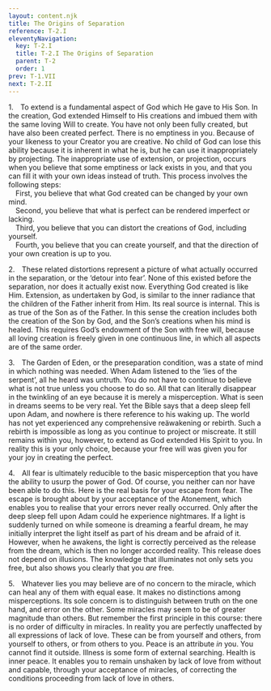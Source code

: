 ```yaml
---
layout: content.njk
title: The Origins of Separation
reference: T-2.I
eleventyNavigation:
  key: T-2.I
  title: T-2.I The Origins of Separation
  parent: T-2
  order: 1
prev: T-1.VII
next: T-2.II
---
```


<p>1. To extend is a fundamental aspect of God which He gave to His Son. 
In the creation, God extended Himself to His creations and imbued them with the same loving Will to create. 
You have not only been fully created, but have also been created perfect. 
There is no emptiness in you. 
Because of your likeness to your Creator you are creative. 
No child of God can lose this ability because it is inherent in what he is, but he can use it inappropriately by projecting. 
The inappropriate use of extension, or projection, occurs when you believe that some emptiness or lack exists in you, and that you can fill it with your own ideas instead of truth. 
This process involves the following steps:<br> 
 First, you believe that what God created can be changed by your own mind.<br> 
 Second, you believe that what is perfect can be rendered imperfect or lacking.<br> 
 Third, you believe that you can distort the creations of God, including yourself.<br> 
 Fourth, you believe that you can create yourself, and that the direction of your own creation is up to you.

<p>
2. These related distortions represent a picture of what actually occurred in the separation, or the ‘detour into fear’. 
None of this existed before the separation, nor does it actually exist now. 
Everything God created is like Him. 
Extension, as undertaken by God, is similar to the inner radiance that the children of the Father inherit from Him. 
Its real source is internal. 
This is as true of the Son as of the Father. 
In this sense the creation includes both the creation of the Son by God, and the Son’s creations when his mind is healed. 
This requires God’s endowment of the Son with free will, because all loving creation is freely given in one continuous line, in which all aspects are of the same order.

<p>
3. The Garden of Eden, or the preseparation condition, was a state of mind in which nothing was needed. 
When Adam listened to the ‘lies of the serpent’, all he heard was untruth. 
You do not have to continue to believe what is not true unless you choose to do so. 
All that can literally disappear in the twinkling of an eye because it is merely a misperception. 
What is seen in dreams seems to be very real. 
Yet the Bible says that a deep sleep fell upon Adam, and nowhere is there reference to his waking up. 
The world has not yet experienced any comprehensive reäwakening or rebirth. 
Such a rebirth is impossible as long as you continue to project or miscreate. 
It still remains within you, however, to extend as God extended His Spirit to you. 
In reality this is your only choice, because your free will was given you for your joy in creating the perfect.

<p>
4. All fear is ultimately reducible to the basic misperception that you have the ability to usurp the power of God. 
Of course, you neither can nor have been able to do this. 
Here is the real basis for your escape from fear. 
The escape is brought about by your acceptance of the Atonement, which enables you to realise that your errors never really occurred. 
Only after the deep sleep fell upon Adam could he experience nightmares. 
If a light is suddenly turned on while someone is dreaming a fearful dream, he may initially interpret the light itself as part of his dream and be afraid of it. 
However, when he awakens, the light is correctly perceived as the release from the dream, which is then no longer accorded reality. 
This release does not depend on illusions. 
The knowledge that illuminates not only sets you free, but also shows you clearly that you <em>are</em> free.

<p>
5. Whatever lies you may believe are of no concern to the miracle, which can heal any of them with equal ease. 
It makes no distinctions among misperceptions. 
Its sole concern is to distinguish between truth on the one hand, and error on the other. 
Some miracles may seem to be of greater magnitude than others. 
But remember the first principle in this course: there is no order of difficulty in miracles. 
In reality you are perfectly unaffected by all expressions of lack of love. 
These can be from yourself and others, from yourself to others, or from others to you. 
Peace is an attribute <em>in</em> you. 
You cannot find it outside. 
Illness is some form of external searching. 
Health is inner peace. 
It enables you to remain unshaken by lack of love from without and capable, through your acceptance of miracles, of correcting the conditions proceeding from lack of love in others.

